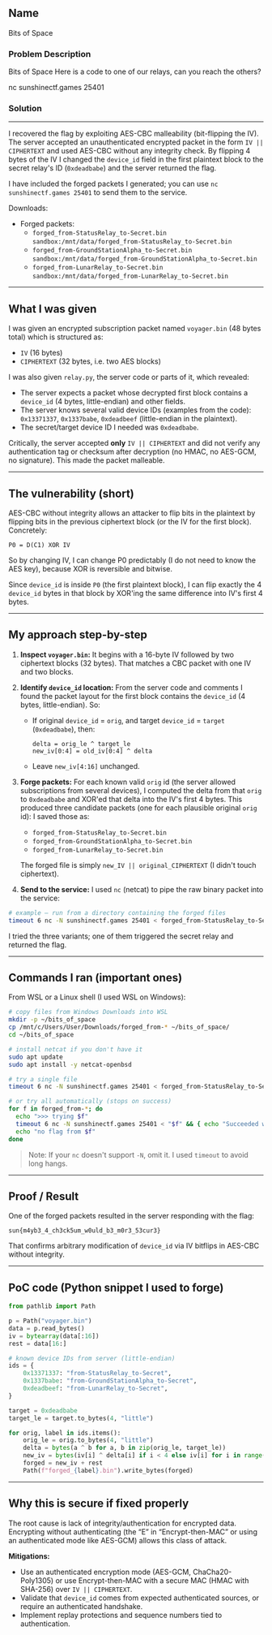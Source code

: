 ## Name
Bits of Space

### Problem Description
Bits of Space
Here is a code to one of our relays, can you reach the others?

nc sunshinectf.games 25401

### Solution
---

I recovered the flag by exploiting AES-CBC malleability (bit-flipping the IV). The server accepted an unauthenticated encrypted packet in the form `IV || CIPHERTEXT` and used AES-CBC without any integrity check. By flipping 4 bytes of the IV I changed the `device_id` field in the first plaintext block to the secret relay's ID (`0xdeadbabe`) and the server returned the flag.

I have included the forged packets I generated; you can use `nc sunshinectf.games 25401` to send them to the service.

Downloads:
- Forged packets:
  - `forged_from-StatusRelay_to-Secret.bin`  
    `sandbox:/mnt/data/forged_from-StatusRelay_to-Secret.bin`
  - `forged_from-GroundStationAlpha_to-Secret.bin`  
    `sandbox:/mnt/data/forged_from-GroundStationAlpha_to-Secret.bin`
  - `forged_from-LunarRelay_to-Secret.bin`  
    `sandbox:/mnt/data/forged_from-LunarRelay_to-Secret.bin`

---

## What I was given

I was given an encrypted subscription packet named `voyager.bin` (48 bytes total) which is structured as:

- `IV` (16 bytes)
- `CIPHERTEXT` (32 bytes, i.e. two AES blocks)

I was also given `relay.py`, the server code or parts of it, which revealed:
- The server expects a packet whose decrypted first block contains a `device_id` (4 bytes, little-endian) and other fields.
- The server knows several valid device IDs (examples from the code):  
  `0x13371337`, `0x1337babe`, `0xdeadbeef` (little-endian in the plaintext).
- The secret/target device ID I needed was `0xdeadbabe`.

Critically, the server accepted **only** `IV || CIPHERTEXT` and did not verify any authentication tag or checksum after decryption (no HMAC, no AES-GCM, no signature). This made the packet malleable.

---

## The vulnerability (short)

AES-CBC without integrity allows an attacker to flip bits in the plaintext by flipping bits in the previous ciphertext block (or the IV for the first block). Concretely:

```
P0 = D(C1) XOR IV
```

So by changing IV, I can change P0 predictably (I do not need to know the AES key), because XOR is reversible and bitwise.

Since `device_id` is inside `P0` (the first plaintext block), I can flip exactly the 4 `device_id` bytes in that block by XOR'ing the same difference into IV's first 4 bytes.

---

## My approach step-by-step

1. **Inspect `voyager.bin`:** It begins with a 16-byte IV followed by two ciphertext blocks (32 bytes). That matches a CBC packet with one IV and two blocks.

2. **Identify `device_id` location:** From the server code and comments I found the packet layout for the first block contains the `device_id` (4 bytes, little-endian). So:
   - If original `device_id` = `orig`, and target `device_id` = `target` (`0xdeadbabe`), then:
     ```
     delta = orig_le ^ target_le
     new_iv[0:4] = old_iv[0:4] ^ delta
     ```
   - Leave `new_iv[4:16]` unchanged.

3. **Forge packets:** For each known valid `orig` id (the server allowed subscriptions from several devices), I computed the delta from that `orig` to `0xdeadbabe` and XOR'ed that delta into the IV's first 4 bytes. This produced three candidate packets (one for each plausible original `orig` id): I saved those as:
   - `forged_from-StatusRelay_to-Secret.bin`
   - `forged_from-GroundStationAlpha_to-Secret.bin`
   - `forged_from-LunarRelay_to-Secret.bin`

   The forged file is simply `new_IV || original_CIPHERTEXT` (I didn't touch ciphertext).

4. **Send to the service:** I used `nc` (netcat) to pipe the raw binary packet into the service:

```bash
# example — run from a directory containing the forged files
timeout 6 nc -N sunshinectf.games 25401 < forged_from-StatusRelay_to-Secret.bin
```

I tried the three variants; one of them triggered the secret relay and returned the flag.

---

## Commands I ran (important ones)

From WSL or a Linux shell (I used WSL on Windows):

```bash
# copy files from Windows Downloads into WSL
mkdir -p ~/bits_of_space
cp /mnt/c/Users/User/Downloads/forged_from-* ~/bits_of_space/
cd ~/bits_of_space

# install netcat if you don't have it
sudo apt update
sudo apt install -y netcat-openbsd

# try a single file
timeout 6 nc -N sunshinectf.games 25401 < forged_from-StatusRelay_to-Secret.bin

# or try all automatically (stops on success)
for f in forged_from-*; do
  echo ">>> trying $f"
  timeout 6 nc -N sunshinectf.games 25401 < "$f" && { echo "Succeeded with $f"; break; }
  echo "no flag from $f"
done
```

> Note: If your `nc` doesn't support `-N`, omit it. I used `timeout` to avoid long hangs.

---

## Proof / Result

One of the forged packets resulted in the server responding with the flag:

```
sun{m4yb3_4_ch3ck5um_w0uld_b3_m0r3_53cur3}
```

That confirms arbitrary modification of `device_id` via IV bitflips in AES-CBC without integrity.

---

## PoC code (Python snippet I used to forge)

```python
from pathlib import Path

p = Path("voyager.bin")
data = p.read_bytes()
iv = bytearray(data[:16])
rest = data[16:]

# known device IDs from server (little-endian)
ids = {
    0x13371337: "from-StatusRelay_to-Secret",
    0x1337babe: "from-GroundStationAlpha_to-Secret",
    0xdeadbeef: "from-LunarRelay_to-Secret",
}

target = 0xdeadbabe
target_le = target.to_bytes(4, "little")

for orig, label in ids.items():
    orig_le = orig.to_bytes(4, "little")
    delta = bytes(a ^ b for a, b in zip(orig_le, target_le))
    new_iv = bytes(iv[i] ^ delta[i] if i < 4 else iv[i] for i in range(16))
    forged = new_iv + rest
    Path(f"forged_{label}.bin").write_bytes(forged)
```

---

## Why this is secure if fixed properly

The root cause is lack of integrity/authentication for encrypted data. Encrypting without authenticating (the “E” in “Encrypt-then-MAC” or using an authenticated mode like AES-GCM) allows this class of attack.

**Mitigations:**
- Use an authenticated encryption mode (AES-GCM, ChaCha20-Poly1305) or use Encrypt-then-MAC with a secure MAC (HMAC with SHA-256) over `IV || CIPHERTEXT`.
- Validate that `device_id` comes from expected authenticated sources, or require an authenticated handshake.
- Implement replay protections and sequence numbers tied to authentication.
